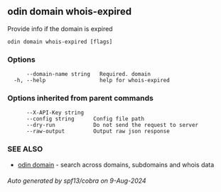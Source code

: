 ## odin domain whois-expired

Provide info if the domain is expired

```
odin domain whois-expired [flags]
```

### Options

```
      --domain-name string   Required. domain
  -h, --help                 help for whois-expired
```

### Options inherited from parent commands

```
      --X-API-Key string   
      --config string      Config file path
      --dry-run            Do not send the request to server
      --raw-output         Output raw json response
```

### SEE ALSO

* [odin domain](odin_domain.md)	 - search across domains, subdomains and whois data

###### Auto generated by spf13/cobra on 9-Aug-2024
